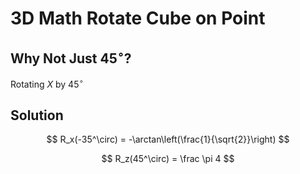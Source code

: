 # 3D Math Rotate Cube on Point

## Why Not Just $45^\circ$?

Rotating $X$ by $45^\circ$

## Solution

$$
R_x(-35^\circ) = -\arctan\left(\frac{1}{\sqrt{2}}\right)
$$

$$
R_z(45^\circ) = \frac \pi 4
$$